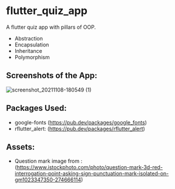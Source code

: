 # flutter_quiz_app

A flutter quiz app with pillars of OOP.


* Abstraction
* Encapsulation
* Inheritance
* Polymorphism


## Screenshots of the App:
![screenshot_20211108-180549 (1)](https://user-images.githubusercontent.com/59955680/140741536-420e9ae5-79f3-4a8b-a789-f065cfa228a8.jpg)



## Packages Used:
* google-fonts (https://pub.dev/packages/google_fonts)
* rflutter_alert: (https://pub.dev/packages/rflutter_alert)

## Assets:
*  Question mark image from : (https://www.istockphoto.com/photo/question-mark-3d-red-interrogation-point-asking-sign-punctuation-mark-isolated-on-gm1023347350-274666114)

